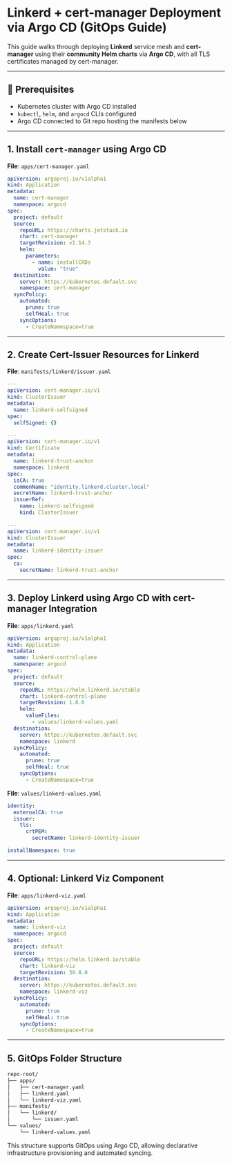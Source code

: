 # Linkerd + cert-manager Deployment via Argo CD (GitOps Guide)

This guide walks through deploying **Linkerd** service mesh and **cert-manager** using their **community Helm charts** via **Argo CD**, with all TLS certificates managed by cert-manager.

---

## 🔧 Prerequisites

- Kubernetes cluster with Argo CD installed
- `kubectl`, `helm`, and `argocd` CLIs configured
- Argo CD connected to Git repo hosting the manifests below

---

## 1. Install `cert-manager` using Argo CD

**File**: `apps/cert-manager.yaml`

```yaml
apiVersion: argoproj.io/v1alpha1
kind: Application
metadata:
  name: cert-manager
  namespace: argocd
spec:
  project: default
  source:
    repoURL: https://charts.jetstack.io
    chart: cert-manager
    targetRevision: v1.14.3
    helm:
      parameters:
        - name: installCRDs
          value: "true"
  destination:
    server: https://kubernetes.default.svc
    namespace: cert-manager
  syncPolicy:
    automated:
      prune: true
      selfHeal: true
    syncOptions:
      - CreateNamespace=true
```

---

## 2. Create Cert-Issuer Resources for Linkerd

**File**: `manifests/linkerd/issuer.yaml`

```yaml
---
apiVersion: cert-manager.io/v1
kind: ClusterIssuer
metadata:
  name: linkerd-selfsigned
spec:
  selfSigned: {}

---
apiVersion: cert-manager.io/v1
kind: Certificate
metadata:
  name: linkerd-trust-anchor
  namespace: linkerd
spec:
  isCA: true
  commonName: "identity.linkerd.cluster.local"
  secretName: linkerd-trust-anchor
  issuerRef:
    name: linkerd-selfsigned
    kind: ClusterIssuer

---
apiVersion: cert-manager.io/v1
kind: ClusterIssuer
metadata:
  name: linkerd-identity-issuer
spec:
  ca:
    secretName: linkerd-trust-anchor
```

---

## 3. Deploy Linkerd using Argo CD with cert-manager Integration

**File**: `apps/linkerd.yaml`

```yaml
apiVersion: argoproj.io/v1alpha1
kind: Application
metadata:
  name: linkerd-control-plane
  namespace: argocd
spec:
  project: default
  source:
    repoURL: https://helm.linkerd.io/stable
    chart: linkerd-control-plane
    targetRevision: 1.8.0
    helm:
      valueFiles:
        - values/linkerd-values.yaml
  destination:
    server: https://kubernetes.default.svc
    namespace: linkerd
  syncPolicy:
    automated:
      prune: true
      selfHeal: true
    syncOptions:
      - CreateNamespace=true
```

**File**: `values/linkerd-values.yaml`

```yaml
identity:
  externalCA: true
  issuer:
    tls:
      crtPEM:
        secretName: linkerd-identity-issuer

installNamespace: true
```

---

## 4. Optional: Linkerd Viz Component

**File**: `apps/linkerd-viz.yaml`

```yaml
apiVersion: argoproj.io/v1alpha1
kind: Application
metadata:
  name: linkerd-viz
  namespace: argocd
spec:
  project: default
  source:
    repoURL: https://helm.linkerd.io/stable
    chart: linkerd-viz
    targetRevision: 30.8.0
  destination:
    server: https://kubernetes.default.svc
    namespace: linkerd-viz
  syncPolicy:
    automated:
      prune: true
      selfHeal: true
    syncOptions:
      - CreateNamespace=true
```

---

## 5. GitOps Folder Structure

```bash
repo-root/
├── apps/
│   ├── cert-manager.yaml
│   ├── linkerd.yaml
│   └── linkerd-viz.yaml
├── manifests/
│   └── linkerd/
│       └── issuer.yaml
└── values/
    └── linkerd-values.yaml
```

This structure supports GitOps using Argo CD, allowing declarative infrastructure provisioning and automated syncing.

